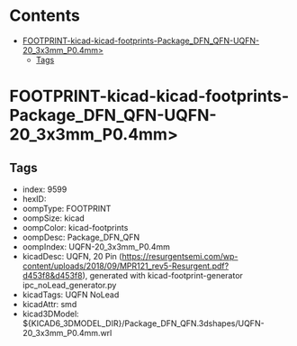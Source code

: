 



Contents
========

* [FOOTPRINT-kicad-kicad-footprints-Package_DFN_QFN-UQFN-20_3x3mm_P0.4mm>](#footprint-kicad-kicad-footprints-package_dfn_qfn-uqfn-20_3x3mm_p04mm)
	* [Tags](#tags)

# FOOTPRINT-kicad-kicad-footprints-Package_DFN_QFN-UQFN-20_3x3mm_P0.4mm>

## Tags

- index: 9599
- hexID: 
- oompType: FOOTPRINT
- oompSize: kicad
- oompColor: kicad-footprints
- oompDesc: Package_DFN_QFN
- oompIndex: UQFN-20_3x3mm_P0.4mm
- kicadDesc: UQFN, 20 Pin (https://resurgentsemi.com/wp-content/uploads/2018/09/MPR121_rev5-Resurgent.pdf?d453f8&d453f8), generated with kicad-footprint-generator ipc_noLead_generator.py
- kicadTags: UQFN NoLead
- kicadAttr: smd
- kicad3DModel: ${KICAD6_3DMODEL_DIR}/Package_DFN_QFN.3dshapes/UQFN-20_3x3mm_P0.4mm.wrl
